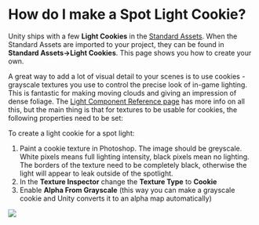 How do I make a Spot Light Cookie?
==================================


Unity ships with a few __Light Cookies__ in the [Standard Assets](HOWTO-InstallStandardAssets). When the Standard Assets are imported to your project, they can be found in __Standard Assets-&gt;Light Cookies__. This page shows you how to create your own.

A great way to add a lot of visual detail to your scenes is to use cookies - grayscale textures you use to control the precise look of in-game lighting. This is fantastic for making moving clouds and giving an impression of dense foliage. The [Light Component Reference page](class-Light) has more info on all this, but the main thing is that for textures to be usable for cookies, the following properties need to be set:

To create a light cookie for a spot light:


1. Paint a cookie texture in Photoshop. The image should be greyscale. White pixels means full lighting intensity, black pixels mean no lighting. The borders of the texture need to be completely black, otherwise the light will appear to leak outside of the spotlight.
1. In the __Texture Inspector__ change the __Texture Type__ to __Cookie__
1. Enable __Alpha From Grayscale__ (this way you can make a grayscale cookie and Unity converts it to an alpha map automatically)


![](../uploads/Main/SpotlightCookie.png) 
